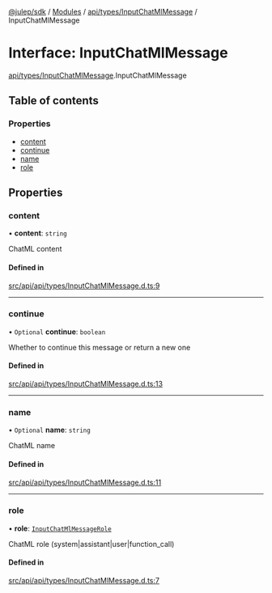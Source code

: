 [@julep/sdk](../README.md) / [Modules](../modules.md) / [api/types/InputChatMlMessage](../modules/api_types_InputChatMlMessage.md) / InputChatMlMessage

# Interface: InputChatMlMessage

[api/types/InputChatMlMessage](../modules/api_types_InputChatMlMessage.md).InputChatMlMessage

## Table of contents

### Properties

- [content](api_types_InputChatMlMessage.InputChatMlMessage.md#content)
- [continue](api_types_InputChatMlMessage.InputChatMlMessage.md#continue)
- [name](api_types_InputChatMlMessage.InputChatMlMessage.md#name)
- [role](api_types_InputChatMlMessage.InputChatMlMessage.md#role)

## Properties

### content

• **content**: `string`

ChatML content

#### Defined in

[src/api/api/types/InputChatMlMessage.d.ts:9](https://github.com/julep-ai/samantha-monorepo/blob/9aefd53/sdks/js/src/api/api/types/InputChatMlMessage.d.ts#L9)

___

### continue

• `Optional` **continue**: `boolean`

Whether to continue this message or return a new one

#### Defined in

[src/api/api/types/InputChatMlMessage.d.ts:13](https://github.com/julep-ai/samantha-monorepo/blob/9aefd53/sdks/js/src/api/api/types/InputChatMlMessage.d.ts#L13)

___

### name

• `Optional` **name**: `string`

ChatML name

#### Defined in

[src/api/api/types/InputChatMlMessage.d.ts:11](https://github.com/julep-ai/samantha-monorepo/blob/9aefd53/sdks/js/src/api/api/types/InputChatMlMessage.d.ts#L11)

___

### role

• **role**: [`InputChatMlMessageRole`](../modules/api_types_InputChatMlMessageRole.md#inputchatmlmessagerole)

ChatML role (system|assistant|user|function_call)

#### Defined in

[src/api/api/types/InputChatMlMessage.d.ts:7](https://github.com/julep-ai/samantha-monorepo/blob/9aefd53/sdks/js/src/api/api/types/InputChatMlMessage.d.ts#L7)
